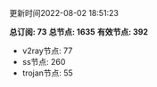 更新时间2022-08-02 18:51:23

**总订阅: 73**
**总节点: 1635**
**有效节点: 392**
- v2ray节点: 77
- ss节点: 260
- trojan节点: 55

